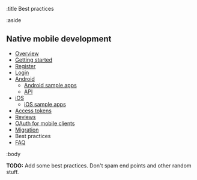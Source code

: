 :title Best practices

:aside

## Native mobile development

- [Overview](/mobile/overview)
- [Getting started](/mobile/mobile-development)
- [Register](/mobile/register)
- [Login](/mobile/login)
- [Android](/sdks/android)
    - [Android sample apps](/sdks/android/sample-apps)
    - [API](/sdks/android/api)
- [iOS](/sdks/ios)
    - [iOS sample apps](/sdks/ios/sample-apps)
- [Access tokens](/mobile/access-tokens)
- [Reviews](/mobile/reviews)
- [OAuth for mobile clients](/mobile/oauth-authentication-on-mobile-devices)
- [Migration](/mobile/migration)
- Best practices
- [FAQ](/mobile/faq)

:body

**TODO:** Add some best practices. Don't spam end points and other random stuff.
